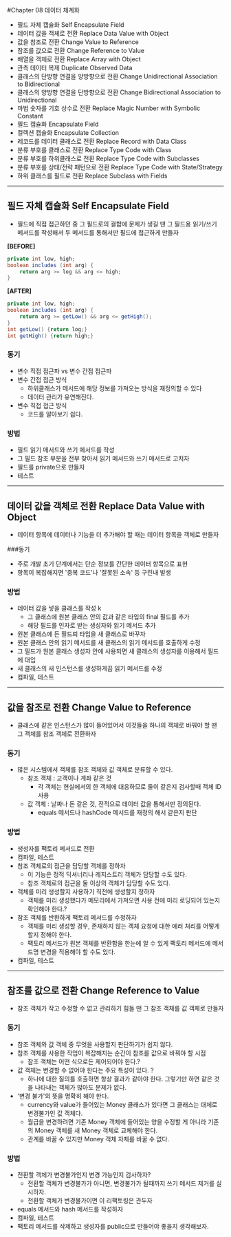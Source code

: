 #Chapter 08 데이터 체계화
- 필드 자체 캡슐화 Self Encapsulate Field
- 데이터 값을 객체로 전환 Replace Data Value with Object
- 값을 참조로 전환 Change Value to Reference
- 참조를 값으로 전환 Change Reference to Value
- 배열을 객체로 전환 Replace Array with Object 
- 관측 데이터 복제 Duplicate Observed Data
- 클래스의 단방향 연결을 양방향으로 전환 Change Unidirectional Association to Bidirectional
- 클래스의 양방향 연결을 단방향으로 전환 Change Bidirectional Association to Unidirectional
- 마법 숫자를 기호 상수로 전환 Replace Magic Number with Symbolic Constant
- 필드 캡슐화 Encapsulate Field
- 컬렉션 캡슐화 Encapsulate Collection
- 레코드를 데이터 클래스로 전환 Replace Record with Data Class
- 분류 부호를 클래스로 전환 Replace Type Code with Class
- 분류 부호를 하위클래스로 전환 Replace Type Code with Subclasses
- 분류 부호를 상태/전략 패턴으로 전환 Replace Type Code with State/Strategy
- 하위 클래스를 필드로 전환 Replace Subclass with Fields

---

## 필드 자체 캡슐화 Self Encapsulate Field
- 필드에 직접 접근하던 중 그 필드로의 결합에 문제가 생길 땐 그 필드용 읽기/쓰기 메서드를 작성해서 두 메서드를 통해서만 필드에 접근하게 만들자

**[BEFORE]**
```java
private int low, high;
boolean includes (int arg) {
    return arg >= log && arg <= high;
}
```

**[AFTER]**
```java
private int low, high;
boolean includes (int arg) {
    return arg >= getLow() && arg <= getHigh();
}
int getLow() {return log;}
int getHigh() {return high;}
```

### 동기
- 변수 직접 접근파 vs 변수 간접 접근파
- 변수 간접 접근 방식
  - 하위클래스가 메서드에 해당 정보를 가져오는 방식을 재정의할 수 있다
  - 데이터 관리가 유연해진다.
- 변수 직접 접근 방식
  - 코드를 알아보기 쉽다.

### 방법
- 필드 읽기 메서드와 쓰기 메서드를 작성
- 그 필드 참조 부분을 전부 찾아서 읽기 메서드와 쓰기 메서드로 고치자  
- 필드를 private으로 만들자
- 테스트 

---
## 데이터 값을 객체로 전환 Replace Data Value with Object
- 데이터 항목에 데이터나 기능을 더 추가해야 할 때는 데이터 항목을 객체로 만들자

###동기  
- 주로 개발 초기 단계에서는 단순 정보를 간단한 데이터 항목으로 표현  
- 항목이 복잡해지면 '중복 코드'나 '잘못된 소속' 등 구린내 발생

### 방법  
- 데이터 값을 넣을 클래스를 작성 k
  - 그 클래스에 원본 클래스 안의 값과 같은 타입의 final 필드를 추가
  - 해당 필드를 인자로 받는 생성자와 읽기 메서드 추가  
- 원본 클래스에 든 필드릐 타입을 새 클래스로 바꾸자  
- 원본 클래스 안의 읽기 메서드를 새 클래스의 읽기 메서드를 호출하게 수정 
- 그 필드가 원본 클래스 생성자 안에 사용되면 새 클래스의 생성자를 이용해서 필드에 대입  
- 새 클래스의 새 인스턴스를 생성하게끔 읽기 메서드를 수정  
- 컴파일, 테스트 

---
## 값을 참조로 전환 Change Value to Reference
- 클래스에 같은 인스턴스가 많이 들어있어서 이것들을 하나의 객체로 바꿔야 할 땐 그 객체를 참조 객체로 전환하자

### 동기 
- 많은 시스템에서 객체를 참조 객체와 값 객체로 분류할 수 있다. 
  - 참조 객체 : 고객이나 계좌 같은 것
    - 각 객체는 현실에서의 한 객체에 대응하므로 둘이 같은지 검사할때 객체 ID사용  
  - 값 객체 : 날짜나 돈 같은 것, 전적으로 데이터 값을 통해서만 정의된다. 
    - equals 메서드나 hashCode 메서드를 재정의 해서 같은지 판단 

### 방법
- 생성자를 팩토리 메서드로 전환 
- 컴파일, 테스트 
- 참조 객체로의 접근을 담당할 객체를 정하자
  - 이 기능은 정적 딕셔너리나 레지스트리 객체가 담당할 수도 있다.
  - 참조 객체로의 접근을 둘 이상의 객체가 담당할 수도 있다.  
- 객체를 미리 생성할지 사용하기 직전에 생성할지 정하자
  - 객체를 미리 생성했다가 메모리에서 가져오면 사용 전에 미리 로딩되어 있는지 확인해야 한다.?
- 참조 객체를 반환하게 팩토리 메서드를 수정하자  
  - 객체를 미리 생성할 경우, 존재하지 않는 객체 요청에 대한 에러 처리를 어떻게 할지 정해야 한다. 
  - 팩토리 메서드가 원본 객체를 반환함을 한눈에 알 수 있게 팩토리 메서드에 메서드명 변경을 적용해야 할 수도 있다.
- 컴파일, 테스트  

---
## 참조를 값으로 전환 Change Reference to Value
- 참조 객체가 작고 수정할 수 없고 관리하기 힘들 땐 그 참조 객체를 값 객체로 만들자 

### 동기 
- 참조 객체와 값 객체 중 무엇을 사용할지 판단하기가 쉽지 않다. 
- 참조 객체를 사용한 작업이 복잡해지는 순간이 참조를 값으로 바꿔야 할 시점 
  - 참조 객체는 어떤 식으로든 제어되어야 한다.? 
- 값 객체는 변경할 수 없어야 한다는 주요 특성이 있다. ?
  - 하나에 대한 질의를 호출하면 항상 결과가 같아야 한다. 그렇기만 하면 같은 것을 나타내는 객체가 많아도 문제가 없다.  
- '변경 불가'의 뜻을 명확히 해야 한다.
  - currency와 value가 들어있는 Money 클래스가 있다면 그 클래스는 대체로 변경불가인 값 객체다.  
  - 월급을 변경하려면 기존 Money 객체에 들어있는 양을 수정할 게 아니라 기존의 Money 객체를 새 Money 객체로 교체해야 한다. 
  - 관계를 바꿀 수 있지만 Money 객체 자체를 바꿀 수 없다. 

### 방법 
- 전환할 객체가 변경불가인지 변경 가능인지 검사하자?  
  - 전환할 객체가 변경불가가 아니면, 변경불가가 될때까지 쓰기 메서드 제거를 실시하자.
  - 전환할 객체가 변경불가이면 이 리팩토링은 관두자 
- equals 메서드와 hash 메서드를 작성하자 
- 컴파일, 테스트  
- 팩토리 메서드를 삭제하고 생성자를 public으로 만들어야 좋을지 생각해보자.  










